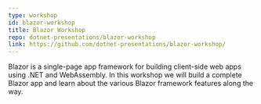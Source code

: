 ```yaml
---
type: workshop
id: blazor-workshop
title: Blazor Workshop
repo: dotnet-presentations/blazor-workshop
link: https://github.com/dotnet-presentations/blazor-workshop/
---
```


Blazor is a single-page app framework for building client-side web apps using .NET and WebAssembly. In this workshop we will build a complete Blazor app and learn about the various Blazor framework features along the way.